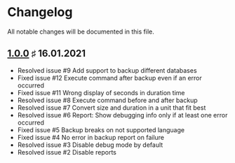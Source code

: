 # Changelog

All notable changes will be documented in this file.

## <a name="v1-0-0"></a> [1.0.0](https://github.com/bloodhunterd/backup/releases/tag/1.0.0) &#9839; 16.01.2021

* Resolved issue #9 Add support to backup different databases
* Fixed issue #12 Execute command after backup even if an error occurred
* Fixed issue #11 Wrong display of seconds in duration time
* Resolved issue #8 Execute command before and after backup
* Resolved issue #7 Convert size and duration in a unit that fit best
* Resolved issue #6 Report: Show debugging info only if at least one error occurred
* Fixed issue #5 Backup breaks on not supported language
* Fixed issue #4 No error in backup report on failure
* Resolved issue #3 Disable debug mode by default
* Resolved issue #2 Disable reports
